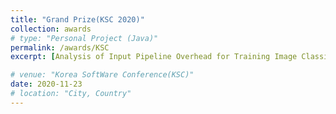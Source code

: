 ```yaml
---
title: "Grand Prize(KSC 2020)"
collection: awards
# type: "Personal Project (Java)"
permalink: /awards/KSC
excerpt: [Analysis of Input Pipeline Overhead for Training Image Classifiers with Data Augmentation](https://irenelee5645.github.io/papers/augment)

# venue: "Korea SoftWare Conference(KSC)"
date: 2020-11-23
# location: "City, Country"
---
```


